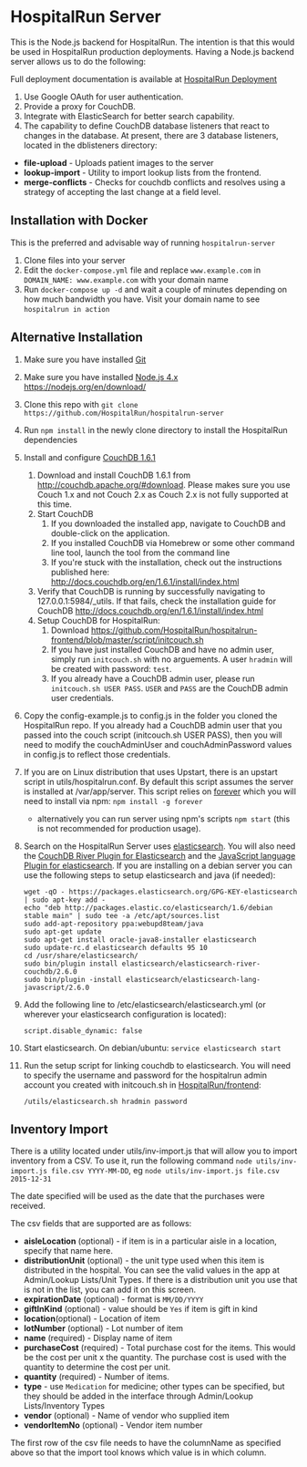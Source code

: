 HospitalRun Server
======
This is the Node.js backend for HospitalRun.  The intention is that this would be used in HospitalRun production deployments.
Having a Node.js backend server allows us to do the following:

Full deployment documentation is available at [HospitalRun Deployment](https://confluence.ehealthafrica.org/display/HD/)

1. Use Google OAuth for user authentication.
2. Provide a proxy for CouchDB.
3. Integrate with ElasticSearch for better search capability.
4. The capability to define CouchDB database listeners that react to changes in the database.  At present, there are 3 database listeners, located in the dblisteners directory:
 * **file-upload** - Uploads patient images to the server
 * **lookup-import** - Utility to import lookup lists from the frontend.
 * **merge-conflicts** - Checks for couchdb conflicts and resolves using a strategy of accepting the last change at a field level.

## Installation with Docker
This is the preferred and advisable way of running `hospitalrun-server`
1. Clone files into your server
2. Edit the `docker-compose.yml` file and replace `www.example.com` in `DOMAIN_NAME: www.example.com` with your domain name
3. Run `docker-compose up -d` and wait a couple of minutes depending on how much bandwidth you have. Visit your domain name to see `hospitalrun in action`

## Alternative Installation
1. Make sure you have installed [Git](https://git-scm.com/book/en/v2/Getting-Started-Installing-Git)
2. Make sure you have installed [Node.js 4.x](https://nodejs.org/en/download/) https://nodejs.org/en/download/
3. Clone this repo with `git clone https://github.com/HospitalRun/hospitalrun-server`
4. Run ```npm install``` in the newly clone directory to install the HospitalRun dependencies
5. Install and configure [CouchDB 1.6.1](http://couchdb.apache.org/)
    1. Download and install CouchDB 1.6.1 from http://couchdb.apache.org/#download. Please makes sure you use Couch 1.x and not Couch 2.x as Couch 2.x is not fully supported at this time.
    2. Start CouchDB
        1. If you downloaded the installed app, navigate to CouchDB and double-click on the application.
        2. If you installed CouchDB via Homebrew or some other command line tool, launch the tool from the command line
        3. If you're stuck with the installation, check out the instructions published here: http://docs.couchdb.org/en/1.6.1/install/index.html
    3. Verify that CouchDB is running by successfully navigating to 127.0.0.1:5984/_utils. If that fails, check the installation guide for CouchDB http://docs.couchdb.org/en/1.6.1/install/index.html
    4. Setup CouchDB for HospitalRun:
        1. Download https://github.com/HospitalRun/hospitalrun-frontend/blob/master/script/initcouch.sh
        2. If you have just installed CouchDB and have no admin user, simply run `initcouch.sh` with no arguements.  A user `hradmin` will be created with password: `test`.
        2. If you already have a CouchDB admin user, please run `initcouch.sh USER PASS`.  `USER` and `PASS` are the CouchDB admin user credentials.
6. Copy the config-example.js to config.js in the folder you cloned the HospitalRun repo. If you already had a CouchDB admin user that you passed into the couch script (initcouch.sh USER PASS), then you will need to modify the couchAdminUser and couchAdminPassword values in config.js to reflect those credentials.
7. If you are on Linux distribution that uses Upstart, there is an upstart script in utils/hospitalrun.conf.  By default this script assumes the server is installed at /var/app/server. This script relies on [forever](https://github.com/foreverjs/forever) which you will need to install via npm: ```npm install -g forever```
   * alternatively you can run server using npm's scripts `npm start` (this is not recommended for production usage).
8. Search on the HospitalRun Server uses [elasticsearch](https://github.com/elastic/elasticsearch).  You will also need the [CouchDB River Plugin for Elasticsearch](https://github.com/elastic/elasticsearch-river-couchdb) and the [JavaScript language Plugin for elasticsearch](https://github.com/elastic/elasticsearch-lang-javascript).  If you are installing on a debian server you can use the following steps to setup elasticsearch and java (if needed):

    ```
    wget -qO - https://packages.elasticsearch.org/GPG-KEY-elasticsearch | sudo apt-key add -
    echo "deb http://packages.elastic.co/elasticsearch/1.6/debian stable main" | sudo tee -a /etc/apt/sources.list
    sudo add-apt-repository ppa:webupd8team/java
    sudo apt-get update
    sudo apt-get install oracle-java8-installer elasticsearch
    sudo update-rc.d elasticsearch defaults 95 10
    cd /usr/share/elasticsearch/
    sudo bin/plugin install elasticsearch/elasticsearch-river-couchdb/2.6.0
    sudo bin/plugin -install elasticsearch/elasticsearch-lang-javascript/2.6.0
    ```
9. Add the following line to /etc/elasticsearch/elasticsearch.yml (or wherever your elasticsearch configuration is located):

    ```
    script.disable_dynamic: false
    ```
10. Start elasticsearch.  On debian/ubuntu: ```service elasticsearch start```
11. Run the setup script for linking couchdb to elasticsearch.  You will need to specify the username and password for the hospitalrun admin account you created with initcouch.sh in [HospitalRun/frontend](https://github.com/HospitalRun/frontend/blob/master/script/initcouch.sh):

    ```
    /utils/elasticsearch.sh hradmin password
    ```
## Inventory Import
There is a utility located under utils/inv-import.js that will allow you to import inventory from a CSV.  To use it, run the following command
`node utils/inv-import.js file.csv YYYY-MM-DD`, eg `node utils/inv-import.js file.csv 2015-12-31`

The date specified will be used as the date that the purchases were received.

The csv fields that are supported are as follows:

-  **aisleLocation** (optional) - if item is in a particular aisle in a location, specify that name here.
- **distributionUnit** (optional) - the unit type used when this item is distributed in the hospital.  You can see the valid values in the app at Admin/Lookup Lists/Unit Types.  If there is a distribution unit you use that is not in the list, you can add it on this screen.
- **expirationDate** (optional) - format is `MM/DD/YYYY`
- **giftInKind** (optional) - value should be `Yes` if item is gift in kind
- **location**(optional) - Location of item
- **lotNumber** (optional) - Lot number of item
- **name** (required) - Display name of item
- **purchaseCost** (required) - Total purchase cost for the items.  This would be the cost per unit x the quantity.  The purchase cost is used with the quantity to determine the cost per unit.
- **quantity** (required) - Number of items.
- **type** - use `Medication` for medicine; other types can be specified, but they should be added in the interface through Admin/Lookup Lists/Inventory Types
- **vendor** (optional) - Name of vendor who supplied item
- **vendorItemNo** (optional) - Vendor item number

The first row of the csv file needs to have the columnName as specified above so that the import tool knows which value is in which column.
